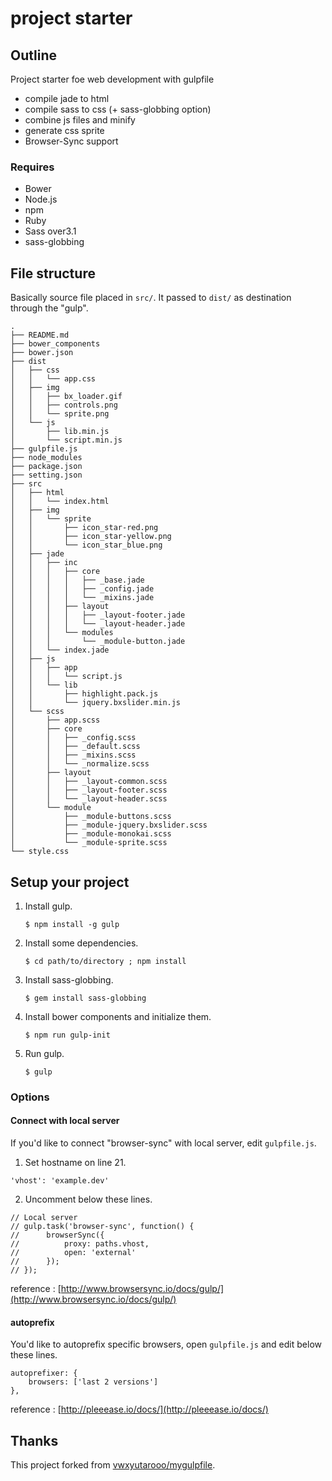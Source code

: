 project starter
============

## Outline

Project starter foe web development with gulpfile

* compile jade to html
* compile sass to css (+ sass-globbing option)
* combine js files and minify
* generate css sprite
* Browser-Sync support

### Requires

* Bower
* Node.js
* npm
* Ruby
* Sass over3.1
* sass-globbing

## File structure
Basically source file placed in `src/`. It passed to `dist/` as destination through the "gulp".
~~~~
.
├── README.md
├── bower_components
├── bower.json
├── dist
│   ├── css
│   │   └── app.css
│   ├── img
│   │   ├── bx_loader.gif
│   │   ├── controls.png
│   │   └── sprite.png
│   └── js
│       ├── lib.min.js
│       └── script.min.js
├── gulpfile.js
├── node_modules
├── package.json
├── setting.json
├── src
│   ├── html
│   │   └── index.html
│   ├── img
│   │   └── sprite
│   │       ├── icon_star-red.png
│   │       ├── icon_star-yellow.png
│   │       └── icon_star_blue.png
│   ├── jade
│   │   ├── inc
│   │   │   ├── core
│   │   │   │   ├── _base.jade
│   │   │   │   ├── _config.jade
│   │   │   │   └── _mixins.jade
│   │   │   ├── layout
│   │   │   │   ├── _layout-footer.jade
│   │   │   │   └── _layout-header.jade
│   │   │   └── modules
│   │   │       └── _module-button.jade
│   │   └── index.jade
│   ├── js
│   │   ├── app
│   │   │   └── script.js
│   │   └── lib
│   │       ├── highlight.pack.js
│   │       └── jquery.bxslider.min.js
│   └── scss
│       ├── app.scss
│       ├── core
│       │   ├── _config.scss
│       │   ├── _default.scss
│       │   ├── _mixins.scss
│       │   └── _normalize.scss
│       ├── layout
│       │   ├── _layout-common.scss
│       │   ├── _layout-footer.scss
│       │   └── _layout-header.scss
│       └── module
│           ├── _module-buttons.scss
│           ├── _module-jquery.bxslider.scss
│           ├── _module-monokai.scss
│           └── _module-sprite.scss
└── style.css
~~~~

## Setup your project

1.  Install gulp.

		$ npm install -g gulp

2.  Install some dependencies.

		$ cd path/to/directory ; npm install
	
3.  Install sass-globbing.

		$ gem install sass-globbing

4.  Install bower components and initialize them.

		$ npm run gulp-init

5.  Run gulp.

		$ gulp

### Options

#### Connect with local server

If you'd like to connect "browser-sync" with local server, edit `gulpfile.js`.

1. Set hostname on line 21.

>
	'vhost': 'example.dev'

2. Uncomment below these lines.

>
	// Local server
	// gulp.task('browser-sync', function() {
	// 		browserSync({
	// 			proxy: paths.vhost,
	// 			open: 'external'
	// 		});
	// });

reference : [http://www.browsersync.io/docs/gulp/](http://www.browsersync.io/docs/gulp/)

#### autoprefix

You'd like to autoprefix specific browsers, open `gulpfile.js` and edit below these lines.

>
	autoprefixer: {
  		browsers: ['last 2 versions']
	},


reference : [http://pleeease.io/docs/](http://pleeease.io/docs/)

## Thanks

This project forked from [vwxyutarooo/mygulpfile](https://github.com/vwxyutarooo/mygulpfile).
